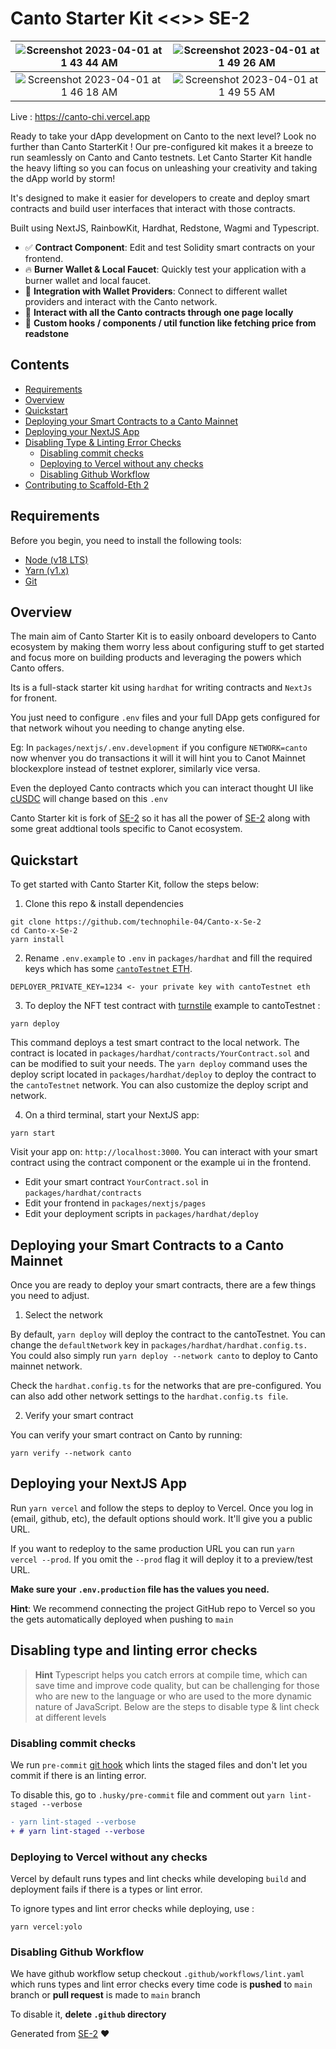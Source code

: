 # Canto Starter Kit <<>> SE-2

|![Screenshot 2023-04-01 at 1 43 44 AM](https://user-images.githubusercontent.com/80153681/229222176-9d103bc3-1e30-41eb-8757-c76692c250dd.jpg)|![Screenshot 2023-04-01 at 1 49 26 AM](https://user-images.githubusercontent.com/80153681/229222246-a328bc8c-8273-4b68-aaf1-71ac0661c376.jpg)|
|:---:|:---:|
|![Screenshot 2023-04-01 at 1 46 18 AM](https://user-images.githubusercontent.com/80153681/229222279-bc552dd2-eaef-499e-812b-fb9dce71130c.jpg)|![Screenshot 2023-04-01 at 1 49 55 AM](https://user-images.githubusercontent.com/80153681/229222459-fb0d939d-5ef7-469d-8ef4-ac6910652779.jpg)|

Live : https://canto-chi.vercel.app

Ready to take your dApp development on Canto to the next level? Look no further than Canto StarterKit ! Our pre-configured kit makes it a breeze to run seamlessly on Canto and Canto testnets. Let Canto Starter Kit handle the heavy lifting so you can focus on unleashing your creativity and taking the dApp world by storm!

It's designed to make it easier for developers to create and deploy smart contracts and build user interfaces that interact with those contracts.

Built using NextJS, RainbowKit, Hardhat, Redstone, Wagmi and Typescript.

- ✅ **Contract Component**: Edit and test Solidity smart contracts on your frontend.
- 🔥 **Burner Wallet & Local Faucet**: Quickly test your application with a burner wallet and local faucet.
- 🔐 **Integration with Wallet Providers**: Connect to different wallet providers and interact with the Canto network.
- 📜 **Interact with all the Canto contracts through one page locally**
- 🧱 **Custom hooks / components / util function like fetching price from readstone**

## Contents

- [Requirements](#requirements)
- [Overview](#Overview)
- [Quickstart](#Quickstart)
- [Deploying your Smart Contracts to a Canto Mainnet](#Deploying-your-Smart-Contracts-to-a-live-network)
- [Deploying your NextJS App](#Deploying-your-NextJS-App)
- [Disabling Type & Linting Error Checks](#Disabling-type-and-linting-error-checks)
  * [Disabling commit checks](#Disabling-commit-checks)
  * [Deploying to Vercel without any checks](#Deploying-to-Vercel-without-any-checks)
  * [Disabling Github Workflow](#Disabling-Github-Workflow)
- [Contributing to Scaffold-Eth 2](#Contributing-to-Scaffold-Eth-2)

## Requirements

Before you begin, you need to install the following tools:
- [Node (v18 LTS)](https://nodejs.org/en/download/)
- [Yarn (v1.x)](https://classic.yarnpkg.com/en/docs/install/)
- [Git](https://git-scm.com/downloads)

## Overview 
The main aim of Canto Starter Kit is to easily onboard developers to Canto ecosystem by making them worry less about configuring stuff to get started and focus more on building products and leveraging the powers which Canto offers. 

Its is a full-stack starter kit using `hardhat` for writing contracts and `NextJs` for fronent. 

You just need to configure `.env` files and your full DApp gets configured for that network wihout you needing to change anyting else. 

Eg: In `packages/nextjs/.env.development` if you configure `NETWORK=canto` now whenver you do transactions it will it will hint you to Canot Mainnet blockexplore instead of testnet explorer, similarly vice versa. 

Even the deployed Canto contracts which you can interact thought UI like [cUSDC](https://docs.canto.io/evm-development/contract-addresses) will change based on this `.env` 

Canto Starter kit is fork of [SE-2](https://github.com/scaffold-eth/se-2) so it has all the power of [SE-2](https://github.com/scaffold-eth/se-2) along with some great addtional tools specific to Canot ecosystem. 

## Quickstart

To get started with Canto Starter Kit, follow the steps below:

1. Clone this repo & install dependencies

```
git clone https://github.com/technophile-04/Canto-x-Se-2
cd Canto-x-Se-2
yarn install
```

2. Rename `.env.example` to `.env` in `packages/hardhat` and fill the required keys which has some [`cantoTestnet` ETH](https://docs.canto.io/evm-development/testnet#faucet-instructions).
```
DEPLOYER_PRIVATE_KEY=1234 <- your private key with cantoTestnet eth
```

3. To deploy the NFT test contract with [turnstile](https://docs.canto.io/evm-development/contract-secured-revenue) example to cantoTestnet :

```
yarn deploy
```
This command deploys a test smart contract to the local network. The contract is located in `packages/hardhat/contracts/YourContract.sol` and can be modified to suit your needs. The `yarn deploy` command uses the deploy script located in `packages/hardhat/deploy` to deploy the contract to the `cantoTestnet` network. You can also customize the deploy script and network.

4. On a third terminal, start your NextJS app:

```
yarn start
```
Visit your app on: `http://localhost:3000`. You can interact with your smart contract using the contract component or the example ui in the frontend.


- Edit your smart contract `YourContract.sol` in `packages/hardhat/contracts`
- Edit your frontend in `packages/nextjs/pages`
- Edit your deployment scripts in `packages/hardhat/deploy`

## Deploying your Smart Contracts to a Canto Mainnet
Once you are ready to deploy your smart contracts, there are a few things you need to adjust.

1. Select the network

By default, ```yarn deploy``` will deploy the contract to the cantoTestnet. You can change the `defaultNetwork` key in `packages/hardhat/hardhat.config.ts.` You could also simply run ```yarn deploy --network canto``` to deploy to Canto mainnet network.

Check the `hardhat.config.ts` for the networks that are pre-configured. You can also add other network settings to the `hardhat.config.ts file`. 

2. Verify your smart contract

You can verify your smart contract on Canto by running:

```
yarn verify --network canto
```

## Deploying your NextJS App

Run `yarn vercel` and follow the steps to deploy to Vercel. Once you log in (email, github, etc), the default options should work. It'll give you a public URL.

If you want to redeploy to the same production URL you can run `yarn vercel --prod`. If you omit the `--prod` flag it will deploy it to a preview/test URL.

**Make sure your `.env.production` file has the values you need.**

**Hint**: We recommend connecting the project GitHub repo to Vercel so you the gets automatically deployed when pushing to `main`

## Disabling type and linting error checks
> **Hint**
> Typescript helps you catch errors at compile time, which can save time and improve code quality, but can be challenging for those who are new to the language or who are used to the more dynamic nature of JavaScript. Below are the steps to disable type & lint check at different levels

### Disabling commit checks
We run `pre-commit` [git hook](https://git-scm.com/book/en/v2/Customizing-Git-Git-Hooks) which lints the staged files and don't let you commit if there is an linting error.

To disable this, go to `.husky/pre-commit` file and comment out `yarn lint-staged --verbose`

```diff
- yarn lint-staged --verbose
+ # yarn lint-staged --verbose
```

### Deploying to Vercel without any checks
Vercel by default runs types and lint checks while developing `build` and deployment fails if there is a types or lint error.

To ignore types and lint error checks while deploying, use :
```shell
yarn vercel:yolo
```

### Disabling Github Workflow
We have github workflow setup checkout `.github/workflows/lint.yaml` which runs types and lint error checks every time code is __pushed__ to `main` branch or __pull request__ is made to `main` branch

To disable it, **delete `.github` directory**

Generated from [SE-2](https://github.com/scaffold-eth/se-2) ❤️
